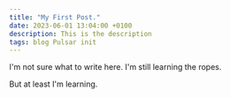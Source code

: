```yaml
---
title: "My First Post."
date: 2023-06-01 13:04:00 +0100
description: This is the description
tags: blog Pulsar init
---
```

I'm not sure what to write here. I'm still learning the ropes.

But at least I'm learning.
